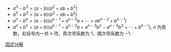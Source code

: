 

- $a^3-b^3=(a-b)(a^2+ab+b^2)$
- $a^3+b^3=(a+b)(a^2-ab+b^2)$
- $a^n-b^n = (a-b)(a^{n-1} + a^{n-2}b + \cdots + ab^{n-2} + b^{n-1})$
- $a^n+b^n=(a+b)(a^{n-1}-a^{n-2}b + a^{n-3}b^2 - a^{n-4}b^3 + \cdots +b^{n-1})$, $n$ 为奇数，右括号内一共 $n$ 项，奇次项系数为 $1$，偶次项系数为 $-1$.




[因式分解](https://zh.wikipedia.org/wiki/%E5%9B%A0%E5%BC%8F%E5%88%86%E8%A7%A3)